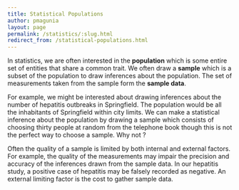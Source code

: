 ```yaml
---
title: Statistical Populations
author: pmagunia
layout: page
permalink: /statistics/:slug.html
redirect_from: /statistical-populations.html
---
```


<p>In statistics, we are often interested in the <strong>population</strong> which is some entire set of entities that share a common trait. We often draw a <strong>sample</strong> which is a subset of the population to draw inferences about the population. The set of measurements taken from the sample form the <strong>sample data</strong>.</p>

<p>For example, we might be interested about drawing inferences about the number of hepatitis outbreaks in Springfield. The population would be all the inhabitants of Springfield within city limits. We can make a statistical inference about the population by drawing a sample which consists of choosing thirty people at random from the telephone book though this is not the perfect way to choose a sample. Why not ?</p>

<p>Often the quality of a sample is limited by both internal and external factors. For example, the quality of the measurements may impair the precision and accuracy of the inferences drawn from the sample data. In our hepatitis study, a positive case of hepatitis may be falsely recorded as negative. An external limiting factor is the cost to gather sample data.</p>
